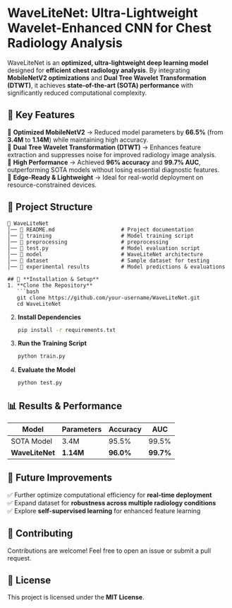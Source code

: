 # **WaveLiteNet: Ultra-Lightweight Wavelet-Enhanced CNN for Chest Radiology Analysis**  

WaveLiteNet is an **optimized, ultra-lightweight deep learning model** designed for **efficient chest radiology analysis**. By integrating **MobileNetV2 optimizations** and **Dual Tree Wavelet Transformation (DTWT)**, it achieves **state-of-the-art (SOTA) performance** with significantly reduced computational complexity.  

## 🚀 **Key Features**  
 🔹 **Optimized MobileNetV2** → Reduced model parameters by **66.5%** (from **3.4M** to **1.14M**) while maintaining high accuracy.  
 🔹 **Dual Tree Wavelet Transformation (DTWT)** → Enhances feature extraction and suppresses noise for improved radiology image analysis.  
 🔹 **High Performance** → Achieved **96% accuracy** and **99.7% AUC**, outperforming SOTA models without losing essential diagnostic features.  
 🔹 **Edge-Ready & Lightweight** → Ideal for real-world deployment on resource-constrained devices.  

## 📁 **Project Structure**  
```plaintext
📂 WaveLiteNet
│── 📜 README.md                     # Project documentation
│── 📂 training                      # Model training script
│── 📂 preprocessing                 # preprocessing
│── 📜 test.py                       # Model evaluation script
│── 📂 model                         # WaveLiteNet architecture
│── 📂 dataset                       # Sample dataset for testing
│── 📂 experimental results          # Model predictions & evaluations

## 🔧 **Installation & Setup**  
1. **Clone the Repository**  
   ```bash
   git clone https://github.com/your-username/WaveLiteNet.git
   cd WaveLiteNet
   ```
2. **Install Dependencies**  
   ```bash
   pip install -r requirements.txt
   ```
3. **Run the Training Script**  
   ```bash
   python train.py
   ```
4. **Evaluate the Model**  
   ```bash
   python test.py
   ```

## 📊 **Results & Performance**  
| Model      | Parameters | Accuracy | AUC  |  
|------------|------------|----------|------|  
| SOTA Model | 3.4M       | 95.5%    | 99.5% |  
| **WaveLiteNet** | **1.14M** | **96.0%** | **99.7%** |  

## 📌 **Future Improvements**  
✅ Further optimize computational efficiency for **real-time deployment**  
✅ Expand dataset for **robustness across multiple radiology conditions**  
✅ Explore **self-supervised learning** for enhanced feature learning  

## 🤝 **Contributing**  
Contributions are welcome! Feel free to open an issue or submit a pull request.  

## 📜 **License**  
This project is licensed under the **MIT License**.  
